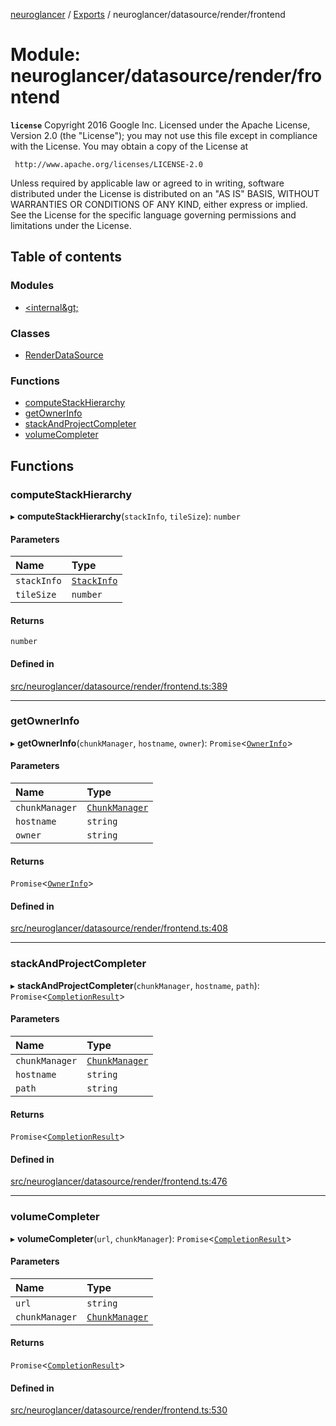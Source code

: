 [neuroglancer](../README.md) / [Exports](../modules.md) / neuroglancer/datasource/render/frontend

# Module: neuroglancer/datasource/render/frontend

**`license`**
Copyright 2016 Google Inc.
Licensed under the Apache License, Version 2.0 (the "License");
you may not use this file except in compliance with the License.
You may obtain a copy of the License at

     http://www.apache.org/licenses/LICENSE-2.0

Unless required by applicable law or agreed to in writing, software
distributed under the License is distributed on an "AS IS" BASIS,
WITHOUT WARRANTIES OR CONDITIONS OF ANY KIND, either express or implied.
See the License for the specific language governing permissions and
limitations under the License.

## Table of contents

### Modules

- [&lt;internal\&gt;](neuroglancer_datasource_render_frontend._internal_.md)

### Classes

- [RenderDataSource](../classes/neuroglancer_datasource_render_frontend.RenderDataSource.md)

### Functions

- [computeStackHierarchy](neuroglancer_datasource_render_frontend.md#computestackhierarchy)
- [getOwnerInfo](neuroglancer_datasource_render_frontend.md#getownerinfo)
- [stackAndProjectCompleter](neuroglancer_datasource_render_frontend.md#stackandprojectcompleter)
- [volumeCompleter](neuroglancer_datasource_render_frontend.md#volumecompleter)

## Functions

### computeStackHierarchy

▸ **computeStackHierarchy**(`stackInfo`, `tileSize`): `number`

#### Parameters

| Name | Type |
| :------ | :------ |
| `stackInfo` | [`StackInfo`](../interfaces/neuroglancer_datasource_render_frontend._internal_.StackInfo.md) |
| `tileSize` | `number` |

#### Returns

`number`

#### Defined in

[src/neuroglancer/datasource/render/frontend.ts:389](https://github.com/ActiveBrainAtlas2/neuroglancer/blob/034b457d/src/neuroglancer/datasource/render/frontend.ts#L389)

___

### getOwnerInfo

▸ **getOwnerInfo**(`chunkManager`, `hostname`, `owner`): `Promise`<[`OwnerInfo`](../interfaces/neuroglancer_datasource_render_frontend._internal_.OwnerInfo.md)\>

#### Parameters

| Name | Type |
| :------ | :------ |
| `chunkManager` | [`ChunkManager`](../classes/neuroglancer_chunk_manager_frontend.ChunkManager.md) |
| `hostname` | `string` |
| `owner` | `string` |

#### Returns

`Promise`<[`OwnerInfo`](../interfaces/neuroglancer_datasource_render_frontend._internal_.OwnerInfo.md)\>

#### Defined in

[src/neuroglancer/datasource/render/frontend.ts:408](https://github.com/ActiveBrainAtlas2/neuroglancer/blob/034b457d/src/neuroglancer/datasource/render/frontend.ts#L408)

___

### stackAndProjectCompleter

▸ **stackAndProjectCompleter**(`chunkManager`, `hostname`, `path`): `Promise`<[`CompletionResult`](neuroglancer_datasource.md#completionresult)\>

#### Parameters

| Name | Type |
| :------ | :------ |
| `chunkManager` | [`ChunkManager`](../classes/neuroglancer_chunk_manager_frontend.ChunkManager.md) |
| `hostname` | `string` |
| `path` | `string` |

#### Returns

`Promise`<[`CompletionResult`](neuroglancer_datasource.md#completionresult)\>

#### Defined in

[src/neuroglancer/datasource/render/frontend.ts:476](https://github.com/ActiveBrainAtlas2/neuroglancer/blob/034b457d/src/neuroglancer/datasource/render/frontend.ts#L476)

___

### volumeCompleter

▸ **volumeCompleter**(`url`, `chunkManager`): `Promise`<[`CompletionResult`](neuroglancer_datasource.md#completionresult)\>

#### Parameters

| Name | Type |
| :------ | :------ |
| `url` | `string` |
| `chunkManager` | [`ChunkManager`](../classes/neuroglancer_chunk_manager_frontend.ChunkManager.md) |

#### Returns

`Promise`<[`CompletionResult`](neuroglancer_datasource.md#completionresult)\>

#### Defined in

[src/neuroglancer/datasource/render/frontend.ts:530](https://github.com/ActiveBrainAtlas2/neuroglancer/blob/034b457d/src/neuroglancer/datasource/render/frontend.ts#L530)
